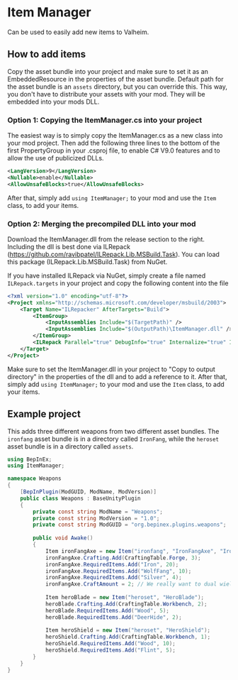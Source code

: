 # Item Manager

Can be used to easily add new items to Valheim.

## How to add items

Copy the asset bundle into your project and make sure to set it as an EmbeddedResource in the properties of the asset bundle.
Default path for the asset bundle is an `assets` directory, but you can override this.
This way, you don't have to distribute your assets with your mod. They will be embedded into your mods DLL.

### Option 1: Copying the ItemManager.cs into your project

The easiest way is to simply copy the ItemManager.cs as a new class into your mod project.
Then add the following three lines to the bottom of the first PropertyGroup in your .csproj file, to enable C# V9.0 features and to allow the use of publicized DLLs.

```xml
<LangVersion>9</LangVersion>
<Nullable>enable</Nullable>
<AllowUnsafeBlocks>true</AllowUnsafeBlocks>
```

After that, simply add `using ItemManager;` to your mod and use the `Item` class, to add your items.

### Option 2: Merging the precompiled DLL into your mod

Download the ItemManager.dll from the release section to the right.
Including the dll is best done via ILRepack (https://github.com/ravibpatel/ILRepack.Lib.MSBuild.Task). You can load this package (ILRepack.Lib.MSBuild.Task) from NuGet.

If you have installed ILRepack via NuGet, simply create a file named `ILRepack.targets` in your project and copy the following content into the file

```xml
<?xml version="1.0" encoding="utf-8"?>
<Project xmlns="http://schemas.microsoft.com/developer/msbuild/2003">
    <Target Name="ILRepacker" AfterTargets="Build">
        <ItemGroup>
            <InputAssemblies Include="$(TargetPath)" />
            <InputAssemblies Include="$(OutputPath)\ItemManager.dll" />
        </ItemGroup>
        <ILRepack Parallel="true" DebugInfo="true" Internalize="true" InputAssemblies="@(InputAssemblies)" OutputFile="$(TargetPath)" TargetKind="SameAsPrimaryAssembly" LibraryPath="$(OutputPath)" />
    </Target>
</Project>
```

Make sure to set the ItemManager.dll in your project to "Copy to output directory" in the properties of the dll and to add a reference to it.
After that, simply add `using ItemManager;` to your mod and use the `Item` class, to add your items.

## Example project

This adds three different weapons from two different asset bundles. The `ironfang` asset bundle is in a directory called `IronFang`, while the `heroset` asset bundle is in a directory called `assets`.

```csharp
using BepInEx;
using ItemManager;

namespace Weapons
{
	[BepInPlugin(ModGUID, ModName, ModVersion)]
	public class Weapons : BaseUnityPlugin
	{
		private const string ModName = "Weapons";
		private const string ModVersion = "1.0";
		private const string ModGUID = "org.bepinex.plugins.weapons";
		
		public void Awake()
		{
			Item ironFangAxe = new Item("ironfang", "IronFangAxe", "IronFang");
			ironFangAxe.Crafting.Add(CraftingTable.Forge, 3);
			ironFangAxe.RequiredItems.Add("Iron", 20);
			ironFangAxe.RequiredItems.Add("WolfFang", 10);
			ironFangAxe.RequiredItems.Add("Silver", 4);
			ironFangAxe.CraftAmount = 2; // We really want to dual wield these
			
			Item heroBlade = new Item("heroset", "HeroBlade");
			heroBlade.Crafting.Add(CraftingTable.Workbench, 2);
			heroBlade.RequiredItems.Add("Wood", 5);
			heroBlade.RequiredItems.Add("DeerHide", 2);
			
			Item heroShield = new Item("heroset", "HeroShield");
			heroShield.Crafting.Add(CraftingTable.Workbench, 1);
			heroShield.RequiredItems.Add("Wood", 10);
			heroShield.RequiredItems.Add("Flint", 5);
		}
	}
}

```
